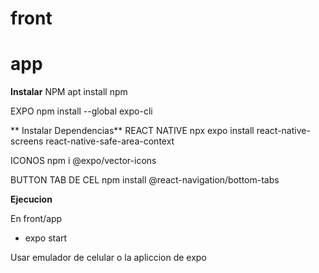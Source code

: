 # front

# app
**Instalar**
NPM
apt install npm

EXPO
npm install --global expo-cli

** Instalar Dependencias**
REACT NATIVE 
npx expo install react-native-screens react-native-safe-area-context

ICONOS
npm i @expo/vector-icons

BUTTON TAB DE CEL
npm install @react-navigation/bottom-tabs

**Ejecucion**

En front/app
* expo start

Usar emulador de celular o la apliccion de expo
